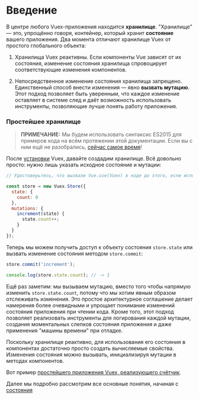 # Введение

В центре любого Vuex-приложения находится **хранилище**. "Хранилище" — это, упрощённо говоря, контейнер, который хранит **состояние** вашего приложения. Два момента отличают хранилище Vuex от простого глобального объекта:

1.  Хранилища Vuex реактивны. Если компоненты Vue зависят от их состояния, изменение состояния хранилища спровоцирует соответствующие изменения компонентов.

2.  Непосредственное изменение состояния хранилища запрещено. Единственный способ внести изменения — явно **вызвать мутацию**. Этот подход позволяет быть уверенным, что каждое изменение оставляет в системе след и даёт возможность использовать инструменты, позволяющие лучше понять работу приложения.

### Простейшее хранилище

> **ПРИМЕЧАНИЕ:** Мы будем использовать синтаксис ES2015 для примеров кода на всём протяжении этой документации. Если вы с ним ещё не разобрались, [сейчас самое время](https://babeljs.io/docs/learn-es2015/)!

После [установки](../installation.md) Vuex, давайте создадим хранилище. Всё довольно просто: нужно лишь указать исходное состояние и мутации:

```js
// Удостоверьтесь, что вызвали Vue.use(Vuex) в коде до этого, если используете модульный сборщик

const store = new Vuex.Store({
  state: {
    count: 0
  },
  mutations: {
    increment(state) {
      state.count++;
    }
  }
});
```

Теперь мы можем получить доступ к объекту состояния `store.state` или вызвать изменение состояния методом `store.commit`:

```js
store.commit('increment');

console.log(store.state.count); // -> 1
```

Ещё раз заметим: мы вызываем мутацию, вместо того чтобы напрямую изменить `store.state.count`, потому что мы хотим явным образом отслеживать изменения. Это простое архитектурное соглашение делает намерения более очевидными и упрощает понимание изменений состояния приложения при чтении кода. Кроме того, этот подход позволяет реализовать инструменты для логирования каждой мутации, создания моментальных слепков состояния приложения и даже применения "машины времени" при отладке.

Поскольку хранилище реактивно, для использования его состояния в компонентах достаточно просто создать вычисляемые свойства. Изменения состояния можно вызывать, инициализируя мутации в методах компонентов.

Вот пример [простейшего приложения Vuex, реализующего счётчик](https://jsfiddle.net/n9jmu5v7/1269/).

Далее мы подробно рассмотрим все основные понятия, начиная с [состояния](state.md)
